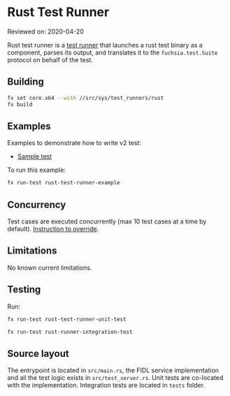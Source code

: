 # Rust Test Runner

Reviewed on: 2020-04-20

Rust test runner is a [test runner][test-runner] that launches a rust test binary as a component, parses its output, and translates it to the `fuchsia.test.Suite` protocol on behalf of the test.

## Building

```bash
fx set core.x64 --with //src/sys/test_runners/rust
fx build
```

## Examples

Examples to demonstrate how to write v2 test:

- [Sample test](test_data/sample-rust-tests/meta/sample_rust_tests.cml)

To run this example:

```bash
fx run-test rust-test-runner-example
```

## Concurrency

Test cases are executed concurrently (max 10 test cases at a time by default).
[Instruction to override][override-parallel].

## Limitations

No known current limitations.

## Testing

Run:

```bash
fx run-test rust-test-runner-unit-test

fx run-test rust-runner-integration-test
```

## Source layout

The entrypoint is located in `src/main.rs`, the FIDL service implementation and
all the test logic exists in `src/test_server.rs`. Unit tests are co-located
with the implementation. Integration tests are located in `tests` folder.

[test-runner]: ../README.md
[override-parallel]: /docs/concepts/testing/test_component.md#running-test-cases-in-parallel
